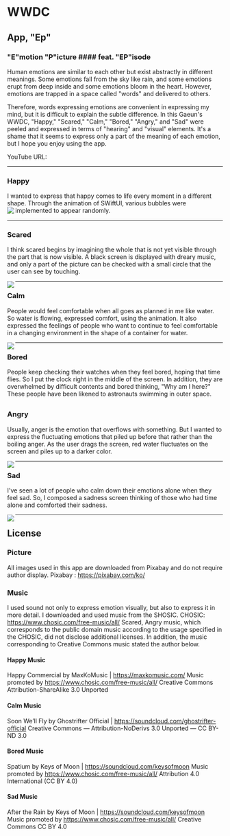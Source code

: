 # WWDC

## App, "Ep"

### "E"motion "P"icture #### feat. "EP"isode
Human emotions are similar to each other but exist abstractly in different meanings.
Some emotions fall from the sky like rain, and some emotions erupt from deep inside and some emotions bloom in the heart.
However, emotions are trapped in a space called "words" and delivered to others.

Therefore, words expressing emotions are convenient in expressing my mind, but it is difficult to explain the subtle difference.
In this Gaeun's WWDC, "Happy," "Scared," "Calm," "Bored," "Angry," and "Sad" were peeled and expressed in terms of "hearing" and "visual" elements.
It's a shame that it seems to express only a part of the meaning of each emotion, but I hope you enjoy using the app.

YouTube URL:

-------
### Happy
<p>I wanted to express that happy comes to life every moment in a different shape.
Through the animation of SWiftUI, various bubbles were implemented to appear randomly.
<a href="url"><img src="https://user-images.githubusercontent.com/82457928/164972039-5c5042e3-6916-49b3-a707-52d4090db2c7.gif" align="left"  ></a></p>

-------

### Scared
<p>I think scared begins by imagining the whole that is not yet visible through the part that is now visible.
A black screen is displayed with dreary music, and only a part of the picture can be checked with a small circle that the user can see by touching.


<a href="url"><img src="https://user-images.githubusercontent.com/82457928/164972046-fdd9f0e4-b1c8-40f7-85da-29dce984360b.gif" align="left" ></a></p>

-------

### Calm
People would feel comfortable when all goes as planned in me like water.
So water is flowing, expressed comfort, using the animation.
It also expressed the feelings of people who want to continue to feel comfortable in a changing environment in the shape of a container for water.


<a href="url"><img src="https://user-images.githubusercontent.com/82457928/164972050-d305b53e-f1f5-41ff-bc46-a35b05cf27c0.gif" align="left" ></a>

-------

### Bored
People keep checking their watches when they feel bored, hoping that time flies. So I put the clock right in the middle of the screen.
In addition, they are overwhelmed by difficult contents and bored thinking, "Why am I here?" These people have been likened to astronauts swimming in outer space.

<a href="url"><img src="" align="left" ></a>
-------


### Angry
Usually, anger is the emotion that overflows with something.
But I wanted to express the fluctuating emotions that piled up before that rather than the boiling anger.
As the user drags the screen, red water fluctuates on the screen and piles up to a darker color.


<a href="url"><img src="https://user-images.githubusercontent.com/82457928/164972056-0e32d79a-7fef-4b5f-8a9f-7c1cfb36d34e.gif" align="left" ></a>

-------

### Sad
I've seen a lot of people who calm down their emotions alone when they feel sad.
So, I composed a sadness screen thinking of those who had time alone and comforted their sadness.


<a href="url"><img src="https://user-images.githubusercontent.com/82457928/164972062-8e4a5263-c879-4b15-b1a9-b70509ee18b5.gif" align="left" ></a>



-------
## License

### Picture
All images used in this app are downloaded from Pixabay and do not require author display.
Pixabay : https://pixabay.com/ko/

### Music
I used sound not only to express emotion visually, but also to express it in more detail.
I downloaded and used music from the SHOSIC.
CHOSIC: https://www.chosic.com/free-music/all/
Scared, Angry music, which corresponds to the public domain music according to the usage specified in the CHOSIC, did not disclose additional licenses.
In addition, the music corresponding to Creative Commons music stated the author below.

#### Happy Music
Happy Commercial by MaxKoMusic | https://maxkomusic.com/
Music promoted by https://www.chosic.com/free-music/all/
Creative Commons Attribution-ShareAlike 3.0 Unported

#### Calm Music
Soon We’ll Fly by Ghostrifter Official | https://soundcloud.com/ghostrifter-official
Creative Commons — Attribution-NoDerivs 3.0 Unported — CC BY-ND 3.0

#### Bored Music
Spatium by Keys of Moon | https://soundcloud.com/keysofmoon
Music promoted by https://www.chosic.com/free-music/all/
Attribution 4.0 International (CC BY 4.0)

#### Sad Music
After the Rain by Keys of Moon | https://soundcloud.com/keysofmoon
Music promoted by https://www.chosic.com/free-music/all/
Creative Commons CC BY 4.0

